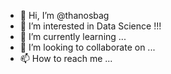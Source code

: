 - 👋 Hi, I’m @thanosbag
- 👀 I’m interested in Data Science !!!
- 🌱 I’m currently learning ...
- 💞️ I’m looking to collaborate on ...
- 📫 How to reach me ...

<!---
thanosbag/thanosbag is a ✨ special ✨ repository because its `README.md` (this file) appears on your GitHub profile.
You can click the Preview link to take a look at your changes.
--->
